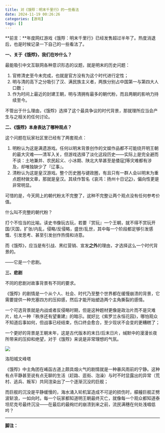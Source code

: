 ```yaml
---
title: 对《饿殍：明末千里行》的一些看法
date: 2024-11-19 00:26:26
categories: [游戏]
tags: []
---
```

**前言：**年度网红游戏《饿殍：明末千里行》已经发售超过半年了。热度消退后，也是时候记录一下自己的一些看法了。

**一、关于《饿殍》，我们在吵什么？**

最能吸引中文互联网各种意识形态的议题，就是明末的历史问题：

1. 官修清史至今未完成，也就是官方没有为这个时代进行定性；
2. 明与清的高下之分吸引了汉、满民族主义者，两族分别占中国第一与第四大人口数；
3. 作为时间上最近的封建王朝，明与清拥有最多的朝代粉，而且两朝的影响力持续至今。

不管出于什么理由，《饿殍》选择了这个最具争议的时代背景，那就理所应当会产生与之相关的任何讨论。

**二、《饿殍》本身表达了哪种观点？**

这个问题在玩家社区里已经有了两套观点：

1. 明粉认为这是满遗游戏。任何以明末背景创作的文娱作品都不可能绕开明王朝的最大灾难——清军入关，但游戏选择了淡化这段历史——实际上是完全避而不谈：土地兼并、农民起义、小冰期、陕北大旱甚至是倭寇[1](#3dbe5991-15e5-4025-854f-9a43a482f88c)等灾难都有涉及，却唯独缺少了『辽事』。
2. 清粉认为这是皇汉游戏。整个历史圈与键政圈，有且只有一群人会以明末为重点题材做文章，那就是皇汉。其续作暂名《哀鸿：扬州十日记[2](#fa8b6161-570e-4530-8ad4-32e66b5ae424)》，偏向性更是非常明显。

可惜的是，今天网上的朝代粉太不完整了，这种不完整让两个观点没有任何参考价值。

什么叫不完整的朝代粉？

打个不恰当的比喻。读史书像玩古玩，若要『赏玩』一个王朝，就不得不赏玩开国/灭国，扩张/内乱，侵略/反侵略，盛世/乱世，其中每一个阶段都足够引发感慨、引发思考、甚至引发创作热情和诗意。

而《饿殍》，应当是有引战、黑红营销、宣发**之外**的理由，才选择这么一个时代背景的。

——它是一个悲剧。

**三、悲剧**

不同的悲剧对故事背景有不同的要求。

《饿殍》的剧情是一个从个人、社会、时代乃至整个世界都在缓慢崩溃的背景，它需要提供一种充塞四方的压抑感，然后才能开始塑造两个主角撕裂的感情。

一个可选背景就是内战或者反侵略时期，但是这种题材更像是政治片而不是灾难片，给人一种『秩序还有望重建』的暗示。就好比《紫罗兰永恒花园》，哪怕观众不知道后事如何，但战事已经结束，伤口终会愈合，至少现状不会变的更糟糕了；

一个更好的背景是王朝末年，这是古代版本的末日/后末日片，缄默中的漫漫长夜所带来的压抑和绝望，对于《饿殍》来说是非常理想的气氛。

![](https://testgames.me/wp-content/uploads/2024/11/ee7b3ba9475c0e1da30b16baea141010-1.jpeg)

洛阳城文峰塔

《饿殍》中主角团在崤函古道上颇具烟火气的剧情就是一种暴风雨前的宁静。这种有点平静甚至说有点无聊的生活（赶路、逛街、泡澡）与时不时显露出的异常（荒村、逃兵、叛军）共同渲染出了一个逐渐沉没的巨舰；

而巨舰的沉没是平静缓慢的，海水涌入轮机室造成不可逆的损伤时，艨艟巨舰正劈波斩浪，一如向时。每一个玩家都知道明王朝最终灭亡，就像每一个观众都知道泰坦尼克号最终沉没——在最后的最绚烂的崩溃到来之前，流民满穗在何处浅唱低吟？

---

**脚注：**
